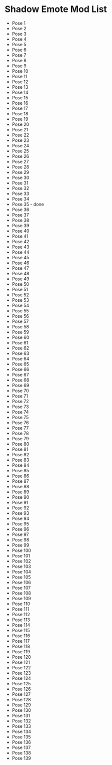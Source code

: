 # Shadow Emote Mod List

- Pose 1
- Pose 2
- Pose 3
- Pose 4
- Pose 5
- Pose 6
- Pose 7
- Pose 8
- Pose 9
- Pose 10
- Pose 11
- Pose 12
- Pose 13
- Pose 14
- Pose 15
- Pose 16
- Pose 17
- Pose 18
- Pose 19
- Pose 20
- Pose 21
- Pose 22
- Pose 23
- Pose 24
- Pose 25
- Pose 26
- Pose 27
- Pose 28
- Pose 29
- Pose 30
- Pose 31
- Pose 32
- Pose 33
- Pose 34
- Pose 35 - done
- Pose 36
- Pose 37
- Pose 38
- Pose 39
- Pose 40
- Pose 41
- Pose 42
- Pose 43
- Pose 44
- Pose 45
- Pose 46
- Pose 47
- Pose 48
- Pose 49
- Pose 50
- Pose 51
- Pose 52
- Pose 53
- Pose 54
- Pose 55
- Pose 56
- Pose 57
- Pose 58
- Pose 59
- Pose 60
- Pose 61
- Pose 62
- Pose 63
- Pose 64
- Pose 65
- Pose 66
- Pose 67
- Pose 68
- Pose 69
- Pose 70
- Pose 71
- Pose 72
- Pose 73
- Pose 74
- Pose 75
- Pose 76
- Pose 77
- Pose 78
- Pose 79
- Pose 80
- Pose 81
- Pose 82
- Pose 83
- Pose 84
- Pose 85
- Pose 86
- Pose 87
- Pose 88
- Pose 89
- Pose 90
- Pose 91
- Pose 92
- Pose 93
- Pose 94
- Pose 95
- Pose 96
- Pose 97
- Pose 98
- Pose 99
- Pose 100
- Pose 101
- Pose 102
- Pose 103
- Pose 104
- Pose 105
- Pose 106
- Pose 107
- Pose 108
- Pose 109
- Pose 110
- Pose 111
- Pose 112
- Pose 113
- Pose 114
- Pose 115
- Pose 116
- Pose 117
- Pose 118
- Pose 119
- Pose 120
- Pose 121
- Pose 122
- Pose 123
- Pose 124
- Pose 125
- Pose 126
- Pose 127
- Pose 128
- Pose 129
- Pose 130
- Pose 131
- Pose 132
- Pose 133
- Pose 134
- Pose 135
- Pose 136
- Pose 137
- Pose 138
- Pose 139
